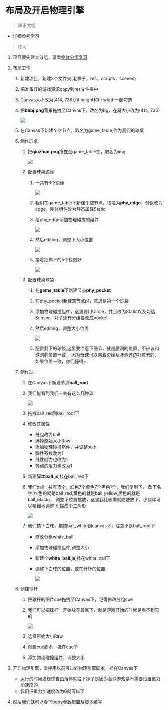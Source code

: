 # 布局及开启物理引擎

> 知识大纲
* [详细参考学习](../day-020-物理引擎基本配置/00-物理引擎基本配置.md)

> 练习
1. 项目要先建立分组，请看[物体分组复习](./02-物体分组复习.md)
2. 布局工作
    1. 新建项目，新建3个文件夹(老样子，res，scripts，scenes)
    2. 把准备好的游戏资源copy到res文件夹中
    3. Canvas大小改为(414, 736),fit height和fit width一起勾选
    4. 把**bbbj.png**背景拖拽至Canvas下，改名为bg，在将大小改为(414, 736)
    
        ![](./images/拖拽背景.jpg)
        
    5. 在Canvas下新建个空节点，取名为game_table,作为我们的球桌
    6. 制作球桌
        1. 把**qiuzhuo.png**拖拽至game_table在，取名为img    
        
            ![](./images/拖拽球桌图片.jpg)
            
        2. 配置球桌边缘
            1. 一共有6个边缘
                
                ![](./images/配置6个边缘.jpg)
            
            2. 我们在game_table下新建个空节点，取名为**phy_edge**，分组改为edge，刚体组件改为静态属性Static    
            3. 给phy_edge添加物理碰撞的组件 
            
                ![](./images/给球桌添加物理碰撞的组件.jpg)   
                
            4. 然后editing，调整下大小位置   
                
                ![](./images/做好第一条边缘的物理碰撞器.jpg) 
                
            5. 接着把剩下的5个也做好
            
                ![](./images/配置好6条边缘.png)
                
        3. 配置球桌球袋
            1. 在**game_table**下新建节点**phy_pocket**   
            2. 在phy_pocket新建空节点p1，意思是第一个球袋
            3. 添加物理碰撞组件，这里要用Circle，并且改为Static以及勾选Sensor，对了还有分组要改成pocket
            4. 然后editing，调整大小位置  
            
                ![](./images/配置第一个球袋.jpg)   
            
            5. 配置剩下的球袋,这里要注意下细节，就是腰洞的位置，不应该和球洞的位置一致，
                因为母球可以贴着边缘从腰洞这边打过去的，如果位置一致，你们懂得~  
                
    7. 制作球
        1. 在Canvas下新建节点**ball_root**
        2. 我们能看到我们一共有这么几种球   
        
            ![](./images/一共四种球.jpg)   
            
        3. 拖拽ball_red到ball_root下
        4. 修改其属性
            * 分组改为ball
            * 选择原始大小Raw
            * 添加物理碰撞组件，并调整大小
            * 弹性系数改为1
            * 线性阻力也改为1
            * 转动的阻力也改为1
        5. 新建脚本**ball.js**,挂在ball_red下 
        6. 我们ball一共有15个，红色7个黄色7个黑色1个，我们复制下，
            改下名字(红色的就是ball_red,黄色的就是ball_yellow,黑色的就是ball_black)，
            调整下位置摆放，这里我比较懒就随便放下，小伙伴可以精细地调整下,摆成个三角形
            
            ![](./images/15个球摆放.jpg)
            
        7. 我们搞下白球，拖拽ball_white到canvas下，注意不是ball_root下
            * 修改分组white_ball
            * 添加物理碰撞组件,调整大小
            * 新建个**white_ball.js**,挂在white_ball下 
            * 调整下白球的位置，放在开杆的位置    
            
                ![](./images/调整白球的位置.jpg)   
                
    8. 创建球杆
        1. 把球杆的图片cue拖拽至Canvas下，记得修改分组cue
        2. 我们可以把球杆一开始放在最底下，就是游戏开始的时候是看不到它的    
        
            ![](./images/放球杆的位置.jpg)
            
        3. 选择原始大小Raw  
        4. 创建cue脚本，挂在cue下   
        5. 添加物理碰撞组件，调整大小 
        
3. 开启物理引擎，直接用以前写过的物理引擎脚本，挂在Canvas下 
    * 运行的时候发现球自由落体就往下掉了是因为台球游戏是不需要设置重力加速度的
    * 我们把重力加速度改为0就可以了 
    
4. 然后我们就可以看下[body参数配置及脚本编写](./03-body参数配置及脚本编写.md)                 
               